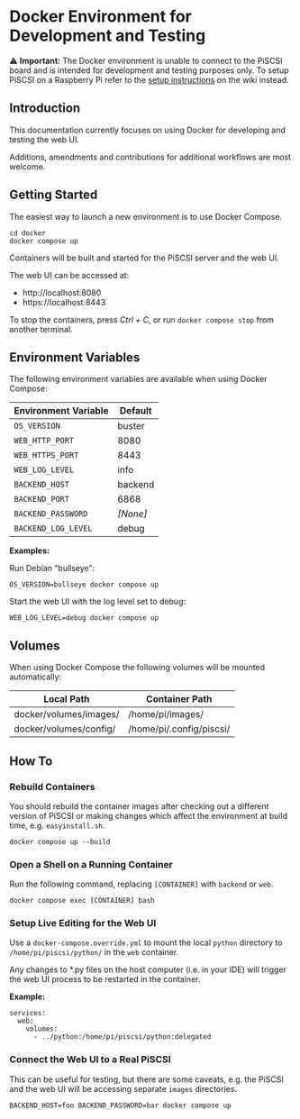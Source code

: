 # Docker Environment for Development and Testing

⚠️ **Important:** The Docker environment is unable to connect to the PiSCSI board and is
intended for development and testing purposes only. To setup PiSCSI on a Raspberry Pi
refer to the [setup instructions](https://github.com/PiSCSI/piscsi/wiki/Setup-Instructions)
on the wiki instead.

## Introduction

This documentation currently focuses on using Docker for developing and testing the web UI.

Additions, amendments and contributions for additional workflows are most welcome.

## Getting Started

The easiest way to launch a new environment is to use Docker Compose.

```
cd docker
docker compose up
```

Containers will be built and started for the PiSCSI server and the web UI.

The web UI can be accessed at:

* http://localhost:8080
* https://localhost:8443

To stop the containers, press *Ctrl + C*, or run `docker compose stop` 
from another terminal.

## Environment Variables

The following environment variables are available when using Docker Compose:

| Environment Variable | Default  |
| -------------------- |----------|
| `OS_VERSION`         | buster   |
| `WEB_HTTP_PORT`      | 8080     |
| `WEB_HTTPS_PORT`     | 8443     |
| `WEB_LOG_LEVEL`      | info     |
| `BACKEND_HOST`        | backend  |
| `BACKEND_PORT`        | 6868     |
| `BACKEND_PASSWORD`    | *[None]* |
| `BACKEND_LOG_LEVEL`   | debug    |

**Examples:**

Run Debian "bullseye":
```
OS_VERSION=bullseye docker compose up
```

Start the web UI with the log level set to debug:
```
WEB_LOG_LEVEL=debug docker compose up
```

## Volumes

When using Docker Compose the following volumes will be mounted automatically:

| Local Path              | Container Path           |
| ----------------------- | ------------------------ |
| docker/volumes/images/  | /home/pi/images/         |
| docker/volumes/config/  | /home/pi/.config/piscsi/ |


## How To

### Rebuild Containers

You should rebuild the container images after checking out a different version of
PiSCSI or making changes which affect the environment at build time, e.g. 
`easyinstall.sh`.

```
docker compose up --build
```

### Open a Shell on a Running Container

Run the following command, replacing `[CONTAINER]` with `backend` or `web`.

```
docker compose exec [CONTAINER] bash
```

### Setup Live Editing for the Web UI

Use a `docker-compose.override.yml` to mount the local `python` directory to
`/home/pi/piscsi/python/` in the `web` container.

Any changes to *.py files on the host computer (i.e. in your IDE) will trigger
the web UI process to be restarted in the container.

**Example:**
```
services:
  web:
    volumes:
      - ../python:/home/pi/piscsi/python:delegated
```

### Connect the Web UI to a Real PiSCSI

This can be useful for testing, but there are some caveats, e.g. the PiSCSI and the
web UI will be accessing separate `images` directories.

```
BACKEND_HOST=foo BACKEND_PASSWORD=bar docker compose up
```
